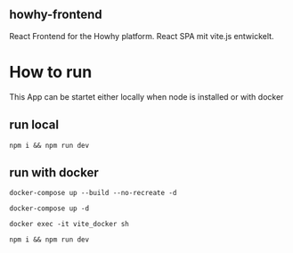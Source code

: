 ## howhy-frontend
React Frontend for the Howhy platform. React SPA mit vite.js entwickelt.

# How to run
This App can be startet either locally when node is installed or with docker

## run local 

`npm i && npm run dev`

## run with docker

`docker-compose up --build --no-recreate -d`

`docker-compose up -d`

`docker exec -it vite_docker sh`

`npm i && npm run dev`
